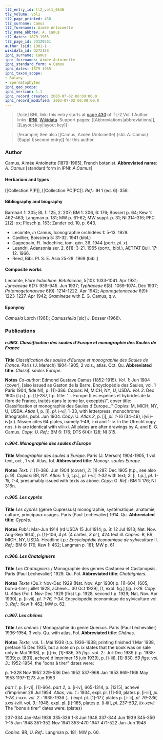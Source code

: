 ```yaml
---
tl2_entry_id: tl2_vol1_0536
tl2_volume: vol1
tl2_page_printed: 430
tl2_surname: Camus
tl2_forenames: Aimée Antoinette
tl2_name_abbrev: A. Camus
tl2_dates: 1879-1965
tl2_page_id: 33120561
author_lsid: 1381-1
wikidata_id: Q272128
ipni_surname: Camus
ipni_forenames: Aimée Antoinette
ipni_standard_form: A.Camus
ipni_dates: 1879-1965
ipni_taxon_scope: 
- Botany
- Spermatophytes
ipni_geo_scope: 
ipni_version: 1.1
ipni_record_created: 2003-07-02 00:00:00.0
ipni_record_modified: 2003-07-02 00:00:00.0
---
```


> [!cite] BHL link: this entry starts at [page 430](https://www.biodiversitylibrary.org/page/33120561) of TL-2 Vol. I
> Author links: [IPNI](https://www.ipni.org/a/1381-1), [Wikidata](https://www.wikidata.org/wiki/Q272128). Support pages: [[Abbreviations|abbreviations]], [[Layout key|layout key]]

> [!example] See also [[Camus, Aimée (Antoinette) {std. A. Camus} (Suppl.)|second entry]] for this author

### Author

Camus, Aimée Antoinette (1879-1965), French botanist. 
**Abbreviated name**: *A. Camus* \[standard form in IPNI: *A.Camus*\]

#### Herbarium and types

[[Collection P|P]], [[Collection PC|PC]].
*Ref*.: IH 1 (ed. 6): 356.

#### Bibliography and biography

Barnhart 1: 305; BL 1: 125, 2: 207; BM 1: 306, 6: 176; Bossert p. 64; Kew 1: 462-463; Langman p. 181; MW p. 61-62; MW suppl. p. 31; NI 314-316; PFC 2(2): xx; Plesch p. 153; Zander ed. 10, p. 643.
- Lecomte, *in* Camus, Iconographie orchidées 1: 5-13. 1928.
- Cavillier, Boissiera 5: 31-32. 1941 (bibl.)
- Gagnepain, Fl. Indochine, tom. gén. 36. 1944 (portr. *pl. x*).
- Leandri, Adansonia ser. 2. 6(1): 3-21. 1965 (portr., bibl.), AETFAT Bull. 17: 12. 1966.
- Reed, Bibl. Pl. S. E. Asia 25-28. 1969 (bibl.)

#### Composite works

Lecomte, *Flore Indochine*: *Betulaceae*, 5(10): 1033-1041. Apr 1931; *Juncaceae* 6(7): 939-945. Jun 1937; *Typhaceae* 6(8): 1069-1074. Dec 1937; *Potamogetonaceae* 6(9): 1214-1222. Apr 1942; *Aponogetonaceae* 6(9): 1223-1227. Apr 1942; *Gramineae* with E. G. Camus, q.v.

#### Eponymy

*Camusia* Lorch (1961); *Camussiella* \[sic\] J. Bosser (1966).

### Publications

##### n.963. Classification des saules d'Europe et monographie des Saules de France

**Title**
*Classification des saules d'Europe et monographie des Saules de France*. Paris (J. Mersch) 1904-1905, 2 vols., atlas. Oct. Qu.
**Abbreviated title**: *Classif. saules Europe*.

**Notes**
*Co-author*: Edmond Gustave Camus (1852-1915).
*Vol. 1*: Jun 1904 (cover), \[also issued as Gaston de la Barre, Encyclopédie des Saules, vol. 1 Paris 1904, fide NI\], p. \[1\]-386. *Copies*: M, MICH, NY, U, USDA.
*Vol. 2*: Dec 1905 (t.p.), p. \[1\]-287, t.p. title: "... Europe (Les espèces et hybrides de la flore de France, traités dans le tome ler, exceptés)", cover title: Classification et monographie des Saules d'Europe..." *Copies*: M, MICH, NY, U, USDA.
*Atlas 1*, p. \[i\], *pl. i-vii*, 1-33, with letterpress, monochrome lithographs, publ. Jun 1904.
*Copy*: U.
*Atlas 2*, p. \[i\], *pl. 1-16* (34-49), i(vii)-iv(xi). Nissen cites 64 plates, namely 1-49, i-xi and 1-iv. In the Utrecht copy nos. i-iv are identical with viii-xi. All plates are after drawings by A. and E. G. Camus. *Copy*: U.
*Ref*.: BM 6: 176; DTS 6(4): 128; NI 315.

##### n.964. Monographie des saules d'Europe

**Title**
*Monographie des saules d'Europe*. Paris (J. Mersch) 1904-1905, 1 vol. text, oct., 1 vol. Atlas, fol.
**Abbreviated title**: *Monogr. saules Europe*.

**Notes**
*Text: 1*: \[1\]-386. Jun 1904 (cover), *2*: \[1\]-287. Dec 1905 (t.p., see also p. 9). *Copies*: BR, NY.
*Atlas: 1*: \[i, t.p.\], *pl. i-vii, 1-33* with text; *2*: \[i, t.p.\], *pl. 1-15, 1-4*, presumably issued with texts as above. *Copy*: G.
*Ref*.: BM 1: 176; NI 316n.

##### n.965. Les cyprès

**Title**
*Les cyprès* (genre Cupressus) monographie, systématique, anatomie, culture, principaux usages. Paris (Paul Lechevalier) 1914. Qu.
**Abbreviated title**: *Cyprès*.

**Notes**
*Publ*.: Mar-Jun 1914 (rd USDA 15 Jul 1914; p. 8: 12 Jul 1913; Nat. Nov. Aug-Sep 1914), p. \[1\]-106, *4 pl*. (4 cartes, *3 pl.*), 424 text ill. *Copies*: B, BR, MICH, NY, USDA. Headline t.p.: *Encyclopédie économique de sylviculture* II.
*Ref*.: BM 6: 176; Kew 1: 462; Langman p. 181; MW p. 61.

##### n.966. Les Chataigniers

**Title**
*Les Chataigniers* / Monographie des genres Castanea et Castanopsis. Paris (Paul Lechevalier) 1929. Qu. Fol.
**Abbreviated title**: *Chataigniers*.

**Notes**
*Texte* (Qu.): Nov-Dec 1929 (Nat. Nov. Apr 1930) p. \[1\]-604, \[605, bon-à-tirer juillet 1928, achevé... 30 Oct 1929\], \[1, expl. fig.\] *fig. 1-28. Copy*: U.
*Atlas* (Fol.): Nov-Dec 1929 (first t.p. 1928, second t.p. 1929; Nat. Nov. Apr 1930), p. \[i-vii\], *pl. 1-76, 1-34*.
Encyclopédie économique de sylviculture vol. 3.
*Ref*.: Kew 1: 462; MW p. 62.

##### n.967. Les chênes

**Title**
*Les chênes* / Monographie du genre Quercus. Paris (Paul Lechevalier) 1936-1954, 3 vols. Qu. with atlas, Fol.
**Abbreviated title**: *Chênes*.

**Notes**
*Texte, vol. 1*.: Mai 1938 (t.p. 1936-1938; printing finished 1 Mar 1938, preface 15 Dec 1935, but a note on p. ix states that the book was on sale only in Mai 1938), p. \[i\]-ix, \[1\]-686, *35 figs*.
*vol. 2*.: Jul-Dec 1939 (t.p. 1938-1939; p. \[831\], achevé d'imprimer 15 juin 1939), p. \[i-iii\], \[1\]-830, *59 figs*.
*vol. 3*.: 1952-1954, the "bons à tirer" dates were:

p. 1-328 Nov 1952
329-536 Dec 1952
537-968 Jan 1953
969-1169 May 1953
1197-1273 Jun 1953

*part 1*, p. \[i-vi\], \[1\]-664.
*part 2*, p. \[i-iv\], 665-1314, p. \[1315\], achevé d'imprimer 29 Jul 1954.
*Atlas, vol. 1*.: 1934, expl. pl. \[1\]-93, plates p. \[i-iii\], *pl. 1-78, i-xxx.*
*vol. 2*.: 1935-1936 (...) expl. pl. \[1\]-177, plates p. \[i-iii\], *pl. 79-236, xxxi-lviii.*
*vol. 3*.: 1948, expl. pl. \[I\]-165, plates p. \[i-iii\], *pl. 237-532, lix-xcvii.* The "bons à tirer" dates were: (plates)

237-334 Jan-Mai 1939
335-336 1-8 Jun 1948
337-344 Jun 1939
345-350 1-15 Jun 1948
351-352 Nov 1941
353-470 1947
471-522 Jan-Jun 1948

*Copies*: BR, U.
*Ref*.: Langman p. 181; MW p. 60.


